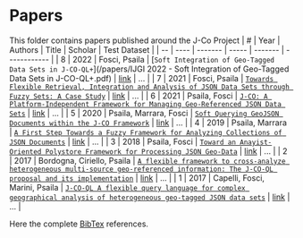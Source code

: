 # Papers
This folder contains papers published around the J-Co Project
| #  | Year | Authors | Title | Scholar | Test Dataset |
| -- | ---- | ------- | ----- | ------- | ------------ |
| 8 | 2022 | Fosci, Psaila | [`Soft Integration of Geo-Tagged Data Sets in J-CO-QL+`](/papers/IJGI 2022 - Soft Integration of Geo-Tagged Data Sets in J-CO-QL+.pdf) | [link](https://scholar.google.com/scholar?hl=it&as_sdt=0%2C5&q=IJGI+2022+-+Soft+Integration+of+Geo-Tagged+Data+Sets+in+J-CO-QL&btnG=) | ... |
| 7 | 2021 | Fosci, Psaila | [`Towards Flexible Retrieval, Integration and Analysis of JSON Data Sets through Fuzzy Sets: A Case Study`](/papers/paper3.pdf) | [link](https://scholar.google.com/scholar?hl=it&as_sdt=0%2C5&q=Towards+Flexible+Retrieval%2C+Integration+and+Analysis+of+JSON+Data+Sets+through+Fuzzy+Sets%3A+A+Case+Study&btnG=) | ... |
| 6 | 2021 | Psaila, Fosci | [`J-CO: A Platform-Independent Framework for Managing Geo-Referenced JSON Data Sets`](/papers/paper3.pdf) | [link](https://scholar.google.com/scholar?hl=it&as_sdt=0%2C5&q=J-CO%3A+A+Platform-Independent+Framework+for+Managing+Geo-Referenced+JSON+Data+Sets&btnG=) | ... |
| 5 | 2020 | Psaila, Marrara, Fosci | [`Soft Querying GeoJSON Documents within the J-CO Framework`](/papers/paper3.pdf) | [link](https://scholar.google.com/scholar?hl=it&as_sdt=0%2C5&q=Soft+Querying+GeoJSON+Documents+within+the+J-CO+Framework&btnG=) | ... |
| 4 | 2019 | Psaila, Marrara | [`A First Step Towards a Fuzzy Framework for Analyzing Collections of JSON Documents`](/papers/paper3.pdf) | [link](https://scholar.google.com/scholar?hl=it&as_sdt=0%2C5&q=A+First+Step+Towards+a+Fuzzy+Framework+for+Analyzing+Collections+of+JSON+Documents&btnG=) | ... |
| 3 | 2018 | Psaila, Fosci | [`Toward an Anayist-Oriented Polystore Framework for Processing JSON Geo-Data`](/papers/paper3.pdf) | [link](https://scholar.google.com/scholar?hl=it&as_sdt=0%2C5&q=Toward+an+Anayist-Oriented+Polystore+Framework+for+Processing+JSON+Geo-Data&btnG=) | ... |
| 2 | 2017 | Bordogna, Ciriello, Psaila | [`A flexible framework to cross-analyze heterogeneous multi-source geo-referenced information: The J-CO-QL proposal and its implementation`](/papers/paper2.pdf) | [link](https://scholar.google.com/scholar?hl=it&as_sdt=0%2C5&q=A+flexible+framework+to+cross-analyze+heterogeneous+multi-source+geo-referenced+information%3A+The+J-CO-QL+proposal+and+its+implementation&btnG=) | ... |
| 1 | 2017 | Capelli, Fosci, Marini, Psaila | [`J-CO-QL A flexible query language for complex geographical analysis of heterogeneous geo-tagged JSON data sets`](/papers/J-CO-QL.A.flexible.query.language.for.complex.geographical.analysis.of.heterogeneous.geo-tagged.JSON.data.sets.pdf) | [link](https://scholar.google.com/scholar?hl=it&as_sdt=0%2C5&q=J-CO-QL+A+flexible+query+language+for+complex+geographical+analysis+of+heterogeneous+geo-tagged+JSON+data+sets&btnG=) | ... |

Here the complete [BibTex](/papers/BibTex.tex) references.


